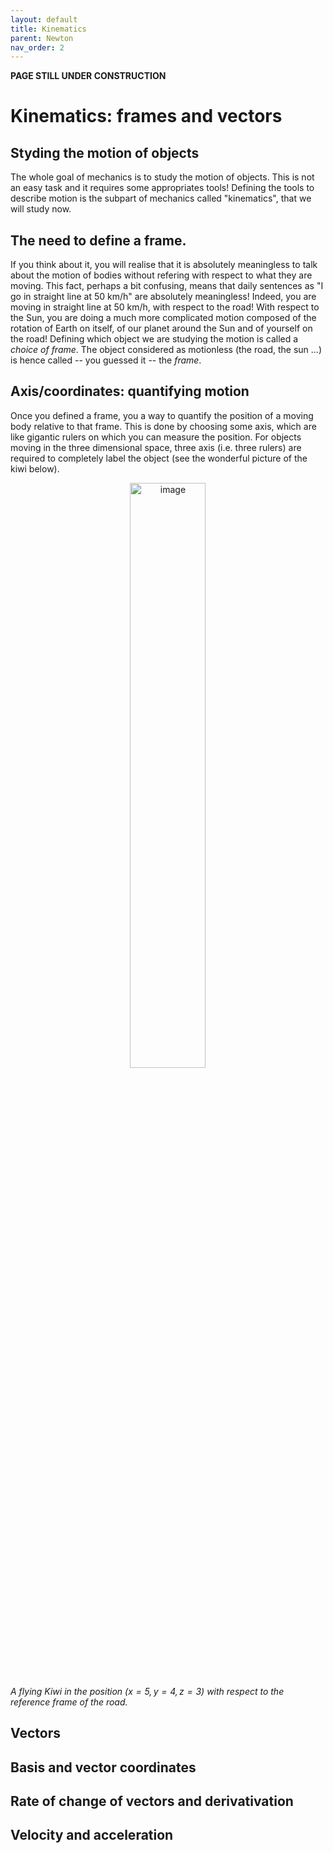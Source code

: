 ```yaml
---
layout: default
title: Kinematics
parent: Newton
nav_order: 2
---
```

**PAGE STILL UNDER CONSTRUCTION**

# Kinematics: frames and vectors

## Styding the motion of objects

The whole goal of mechanics is to study the motion of objects. This is not an easy task and it requires some appropriates tools! Defining the tools to describe motion is the subpart of mechanics called "kinematics", that we will study now.

## The need to define a frame.

If you think about it, you will realise that it is absolutely meaningless to talk about the motion of bodies without refering with respect to what they are moving. This fact, perhaps a  bit confusing, means that daily sentences as "I go in straight line at 50 km/h" are absolutely meaningless! Indeed, you are moving in straight line at 50 km/h, with respect to the road! With respect to the Sun, you are doing a much more complicated motion composed of the rotation of Earth on itself, of our planet around the Sun and of yourself on the road!
Defining which object we are studying the motion is called a *choice of frame*. The object considered as motionless (the road, the sun ...) is hence called -- you guessed it -- the *frame*.

## Axis/coordinates: quantifying motion

Once you defined a frame, you a way to quantify the position of a moving body relative to that frame. This is done by choosing some axis, which are like gigantic rulers on which you can measure the position. For objects moving in the three dimensional space, three axis (i.e. three rulers) are required to completely label the object (see the wonderful picture of the kiwi below).

<p align="center">
<img src="../images/frame.png" alt="image" width="49%" height="auto">
</p>

*A flying Kiwi in the position $(x=5,y=4,z=3)$ with respect to the reference frame of the road.*

## Vectors

## Basis and vector coordinates

## Rate of change of vectors and derivativation

## Velocity and acceleration

